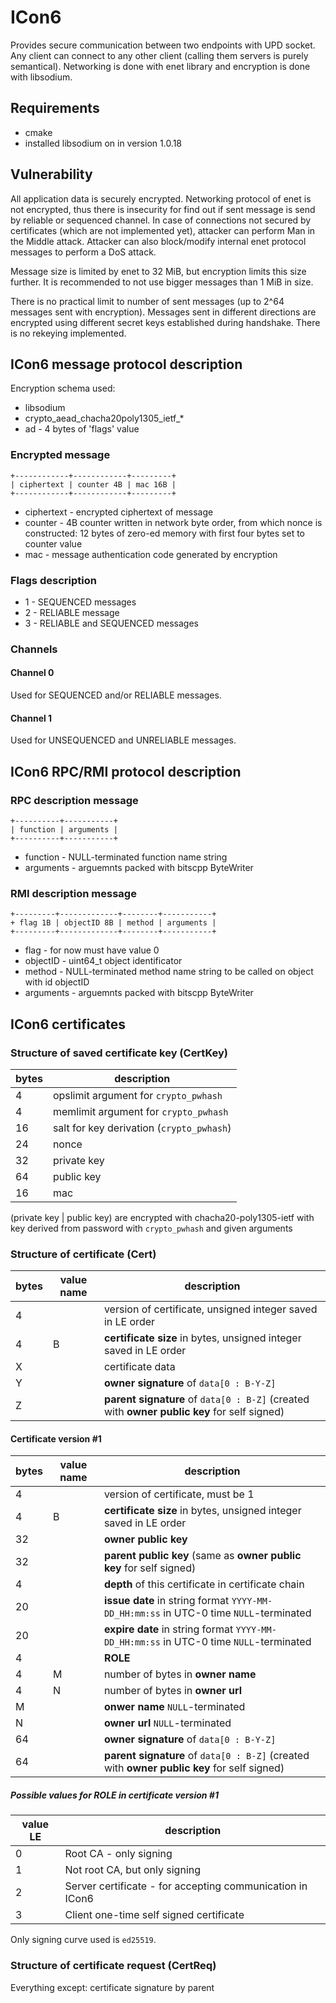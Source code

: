 
# ICon6

Provides secure communication between two endpoints with UPD socket. Any client
can connect to any other client (calling them servers is purely semantical).
Networking is done with enet library and encryption is done with libsodium.

## Requirements

- cmake
- installed libsodium on in version 1.0.18

## Vulnerability

All application data is securely encrypted. Networking protocol of enet is not
encrypted, thus there is insecurity for find out if sent message is send by
reliable or sequenced channel. In case of connections not secured by
certificates (which are not implemented yet), attacker can perform Man in the
Middle attack. Attacker can also block/modify internal enet protocol messages to
perform a DoS attack.

Message size is limited by enet to 32 MiB, but encryption limits this size
further. It is recommended to not use bigger messages than 1 MiB in size.

There is no practical limit to number of sent messages (up to 2^64 messages sent
with encryption). Messages sent in different directions are encrypted using
different secret keys established during handshake. There is no rekeying
implemented.

## ICon6 message protocol description

Encryption schema used:
- libsodium
- crypto\_aead\_chacha20poly1305\_ietf\_*
- ad - 4 bytes of 'flags' value

### Encrypted message
```
+------------+------------+---------+
| ciphertext | counter 4B | mac 16B |
+------------+------------+---------+
```
- ciphertext - encrypted ciphertext of message
- counter - 4B counter written in network byte order, from which nonce is
constructed: 12 bytes of zero-ed memory with first four bytes set to counter
value
- mac - message authentication code generated by encryption

### Flags description

- 1 - SEQUENCED messages
- 2 - RELIABLE message
- 3 - RELIABLE and SEQUENCED messages

### Channels

#### Channel 0

Used for SEQUENCED and/or RELIABLE messages.

#### Channel 1

Used for UNSEQUENCED and UNRELIABLE messages.

## ICon6 RPC/RMI protocol description

### RPC description message
```
+----------+-----------+
| function | arguments |
+----------+-----------+
```
- function - NULL-terminated function name string
- arguments - arguemnts packed with bitscpp ByteWriter

### RMI description message
```
+---------+-------------+--------+-----------+
+ flag 1B | objectID 8B | method | arguments |
+---------+-------------+--------+-----------+
```
- flag - for now must have value 0
- objectID - uint64_t object identificator
- method - NULL-terminated method name string to be called on object with id
objectID
- arguments - arguemnts packed with bitscpp ByteWriter

## ICon6 certificates

### Structure of saved certificate key (CertKey)

| bytes | description 
| ----- | ----------- 
| 4     | opslimit argument for `crypto_pwhash`
| 4     | memlimit argument for `crypto_pwhash`
| 16    | salt for key derivation (`crypto_pwhash`)
| 24    | nonce
| 32    | private key
| 64    | public key
| 16    | mac

(private key | public key) are encrypted with chacha20-poly1305-ietf with
key derived from password with `crypto_pwhash` and given arguments

### Structure of certificate (Cert)

| bytes | value name | description 
| ----- | ---------- | ----------- 
| 4     |            | version of certificate, unsigned integer saved in LE order
| 4     | B          | **certificate size** in bytes, unsigned integer saved in LE order
| X     |            | certificate data
| Y     |            | **owner signature** of `data[0 : B-Y-Z]`
| Z     |            | **parent signature** of `data[0 : B-Z]` (created with **owner public key** for self signed)

#### Certificate version #1

| bytes | value name | description 
| ----- | ---------- | ----------- 
| 4     |            | version of certificate, must be 1
| 4     | B          | **certificate size** in bytes, unsigned integer saved in LE order
| 32    |            | **owner public key** 
| 32    |            | **parent public key** (same as **owner public key** for self signed)
| 4     |            | **depth** of this certificate in certificate chain
| 20    |            | **issue date** in string format `YYYY-MM-DD_HH:mm:ss` in UTC-0 time `NULL`-terminated
| 20    |            | **expire date** in string format `YYYY-MM-DD_HH:mm:ss` in UTC-0 time `NULL`-terminated
| 4     |            | **ROLE**
| 4     | M          | number of bytes in **owner name**
| 4     | N          | number of bytes in **owner url**
| M     |            | **onwer name** `NULL`-terminated
| N     |            | **owner url** `NULL`-terminated
| 64    |            | **owner signature** of `data[0 : B-Y-Z]`
| 64    |            | **parent signature** of `data[0 : B-Z]` (created with **owner public key** for self signed)

##### Possible values for ROLE in certificate version #1

| value LE | description
| -------- | -----------
| 0        | Root CA - only signing
| 1        | Not root CA, but only signing
| 2        | Server certificate - for accepting communication in ICon6
| 3        | Client one-time self signed certificate 

Only signing curve used is `ed25519`.

### Structure of certificate request (CertReq)

Everything except: certificate signature by parent



